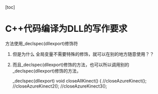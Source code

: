 [toc]



# C++代码编译为DLL的写作要求


方法使用_declspec(dllexport)修饰符

1. 但是为什么 全局变量不需要特殊的修饰，就可以在别的地方随意使用？？
2. 而且_declspec(dllexport)修饰的方法，也可以所以调用别的_declspec(dllexport)修饰的方法，



	_declspec(dllexport) void closeAllKinect()
		{
			//closeAzureKinect();
			//closeAzureKinect2();
			//closeAzureKinect3();

